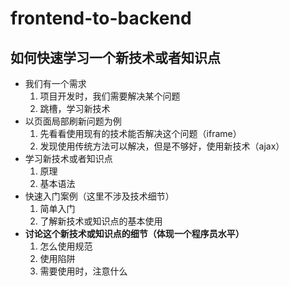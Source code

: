 # frontend-to-backend

## 如何快速学习一个新技术或者知识点

- 我们有一个需求
    1. 项目开发时，我们需要解决某个问题
    2. 跳槽，学习新技术 
- 以页面局部刷新问题为例
    1. 先看看使用现有的技术能否解决这个问题（iframe）
    2. 发现使用传统方法可以解决，但是不够好，使用新技术（ajax）
- 学习新技术或者知识点
    1. 原理
    2. 基本语法
- 快速入门案例（这里不涉及技术细节）
    1. 简单入门
    2. 了解新技术或知识点的基本使用
- **讨论这个新技术或知识点的细节（体现一个程序员水平）**
    1. 怎么使用规范
    2. 使用陷阱
    3. 需要使用时，注意什么